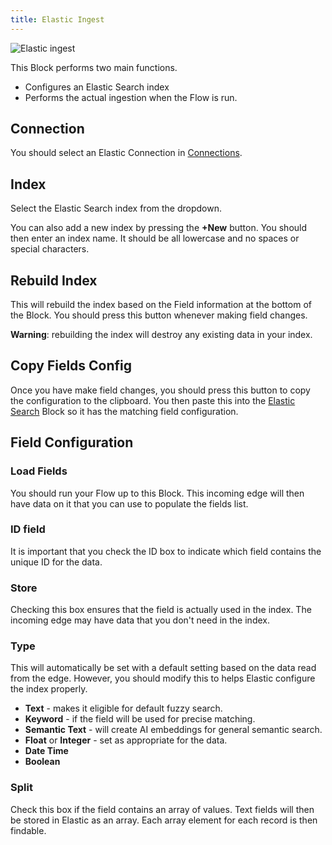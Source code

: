 ```yaml
---
title: Elastic Ingest
---
```


![Elastic ingest](/img/flows/blocks/elastic/elastic-ingest.png)

This Block performs two main functions.

- Configures an Elastic Search index
- Performs the actual ingestion when the Flow is run.

## Connection
You should select an Elastic Connection in [Connections](/user-guide/Connections).

## Index
Select the Elastic Search index from the dropdown.

You can also add a new index by pressing the **+New** button. You should then enter an index name. It should be all lowercase and no spaces or special characters.

## Rebuild Index
This will rebuild the index based on the Field information at the bottom of the Block. You should press this button whenever making field changes.

**Warning**: rebuilding the index will destroy any existing data in your index.

## Copy Fields Config
Once you have make field changes, you should press this button to copy the configuration to the clipboard. You then paste this into the [Elastic Search](elastic-search) Block so it has the matching field configuration.

## Field Configuration

### Load Fields
You should run your Flow up to this Block. This incoming edge will then have data on it that you can use to populate the fields list.

### ID field
It is important that you check the ID box to indicate which field contains the unique ID for the data.

### Store
Checking this box ensures that the field is actually used in the index. The incoming edge may have data that you don't need in the index.

### Type
This will automatically be set with a default setting based on the data read from the edge. However, you should modify this to helps Elastic configure the index properly.

- **Text** - makes it eligible for default fuzzy search.
- **Keyword** - if the field will be used for precise matching.
- **Semantic Text** - will create AI embeddings for general semantic search. 
- **Float** or **Integer** - set as appropriate for the data.
- **Date Time**
- **Boolean**

### Split
Check this box if the field contains an array of values. Text fields will then be stored in Elastic as an array. Each array element for each record is then findable.




